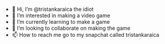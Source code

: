 - 👋 Hi, I’m @tristankaraica the idiot
- 👀 I’m interested in making a video game
- 🌱 I’m currently learning to make a game
- 💞️ I’m looking to collaborate on making the game
- 📫 How to reach me go to my snapchat called tristankaraica

<!---
tristankaraica/tristankaraica is a ✨ special ✨ repository because its `README.md` (this file) appears on your GitHub profile.
You can click the Preview link to take a look at your changes.
--->
